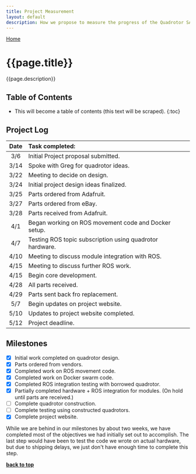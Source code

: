 ```yaml
---
title: Project Measurement
layout: default
description: How we propose to measure the progress of the Quadrotor SAR project.
---
```


[Home](https://ece595project.github.io/quadrotor/)

# {{page.title}}

{{page.description}}

## Table of Contents

* This will become a table of contents (this text will be scraped).
{:toc}

## Project Log

| Date | Task completed: |
| :---: | :--- |
| 3/6 | Initial Project proposal submitted. |
| 3/14 | Spoke with Greg for quadrotor ideas. |
| 3/22 | Meeting to decide on design. |
| 3/24 | Initial project design ideas finalized. |
| 3/25 | Parts ordered from Adafruit. |
| 3/27 | Parts ordered from eBay. |
| 3/28 | Parts received from Adafruit. |
| 4/1 | Began working on ROS movement code and Docker setup. |
| 4/7 | Testing ROS topic subscription using quadrotor hardware. |
| 4/10 | Meeting to discuss module integration with ROS. |
| 4/15 | Meeting to discuss further ROS work. |
| 4/15 | Begin core development. |
| 4/28 | All parts received. |
| 4/29 | Parts sent back fro replacement. |
| 5/7 | Begin updates on project website. |
| 5/10 | Updates to project website completed. |
| 5/12 | Project deadline. |

## Milestones

- [x] Initial work completed on quadrotor design.
- [x] Parts ordered from vendors.
- [x] Completed work on ROS movement code.
- [x] Completed work on Docker swarm code.
- [x] Completed ROS integration testing with borrowed quadrotor.
- [x] Partially completed hardware + ROS integration for modules.
    (On hold until parts are received.)
- [ ] Complete quadrotor construction.
- [ ] Complete testing using constructed quadrotors.
- [x] Complete project website.

While we are behind in our milestones by about two weeks, we have completed most of the objectives we had initially set out to accomplish. The last step would have been to test the code we wrote on actual hardware, but due to shipping delays, we just don't have enough time to complete this step. 

**[back to top](#table-of-contents)**
